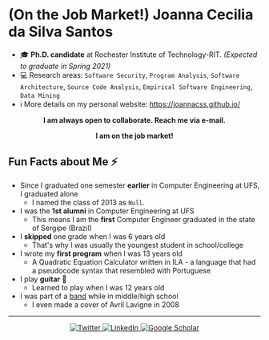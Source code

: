 # (On the Job Market!) Joanna Cecilia da Silva Santos

- 🎓  **Ph.D. candidate** at Rochester Institute of Technology-RIT. *(Expected to graduate in Spring 2021)*
- 💻  Research areas: `Software Security`, `Program Analysis`, `Software Architecture`, `Source Code Analysis`, `Empirical Software Engineering`, `Data Mining`
- ℹ️  More details on my personal website: https://joannacss.github.io/

<p align="center">
	<b>I am always open to collaborate. Reach me via e-mail.</b>
</p>
<p align="center">
	<b>I am on the job market!</b>
</p>


## Fun Facts about Me ⚡
- Since I graduated one semester **earlier** in Computer Engineering at UFS, I graduated alone
   - I named the class of 2013 as `Null`.
- I was the **1st alumni** in Computer Engineering at UFS
   - This means I am the **first** Computer Engineer graduated in the state of Sergipe (Brazil)
- I **skipped** one grade when I was 6 years old 
   - That's why I was usually the youngest student in school/college
- I wrote my **first program** when I was 13 years old 
   - A Quadratic Equation Calculator written in ILA - a language that had a pseudocode syntax that resembled with Portuguese
- I play **guitar**  🎸 
   - Learned to play when I was 12 years old
- I was part of a [band](https://www.youtube.com/watch?v=dHqs8XlOXfo) while in middle/high school 
   - I even made a cover of Avril Lavigne in 2008
---
<p align="center">
	<a href="https://twitter.com/joannacss">
    <img src="https://img.shields.io/badge/Twitter--_.svg?style=social&logo=Twitter" alt="Twitter">
  </a>
  <a href="https://www.linkedin.com/in/joannacss">
    <img src="https://img.shields.io/badge/LinkedIn--_.svg?style=social&logo=linkedin" alt="LinkedIn">
  </a>
  <a href="https://scholar.google.com/citations?user=mkGmYyAAAAAJ">
    <img src="https://img.shields.io/badge/Citations-89-_.svg?style=social&logo=google-scholar" alt="Google Scholar">
  </a>
</p>


